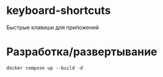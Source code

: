 # keyboard-shortcuts
Быстрые клавиши для приложений

# Разработка/развертывание

	docker compose up --build -d
